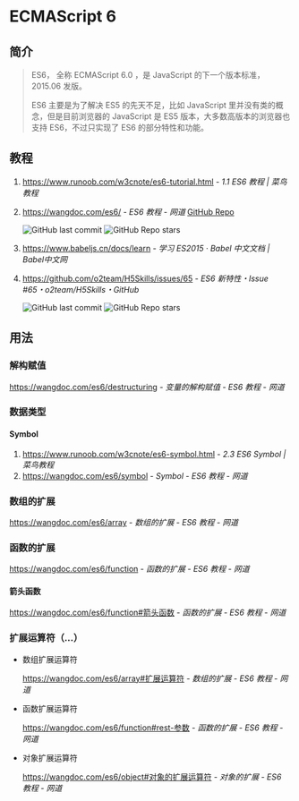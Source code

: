 # ECMAScript 6

## 简介

> ES6， 全称 ECMAScript 6.0 ，是 JavaScript 的下一个版本标准，2015.06 发版。
>
> ES6 主要是为了解决 ES5 的先天不足，比如 JavaScript 里并没有类的概念，但是目前浏览器的 JavaScript 是 ES5 版本，大多数高版本的浏览器也支持 ES6，不过只实现了 ES6 的部分特性和功能。

## 教程

1. https://www.runoob.com/w3cnote/es6-tutorial.html - *1.1 ES6 教程 | 菜鸟教程*

2. https://wangdoc.com/es6/ - *ES6 教程 - 网道* [GitHub Repo](https://github.com/wangdoc/es6-tutorial)

    ![GitHub last commit](https://img.shields.io/github/last-commit/wangdoc/es6-tutorial?color=blue&logo=github)
    ![GitHub Repo stars](https://img.shields.io/github/stars/wangdoc/es6-tutorial?style=social)

3. https://www.babeljs.cn/docs/learn - *学习 ES2015 · Babel 中文文档 | Babel中文网*

4. https://github.com/o2team/H5Skills/issues/65 - *ES6 新特性・Issue \#65・o2team/H5Skills・GitHub*

    ![GitHub last commit](https://img.shields.io/github/last-commit/o2team/H5Skills?color=blue&logo=github)
    ![GitHub Repo stars](https://img.shields.io/github/stars/o2team/H5Skills?style=social)

## 用法

### 解构赋值

https://wangdoc.com/es6/destructuring - *变量的解构赋值 - ES6 教程 - 网道*

### 数据类型

#### Symbol

1. https://www.runoob.com/w3cnote/es6-symbol.html - *2.3 ES6 Symbol | 菜鸟教程*
2. https://wangdoc.com/es6/symbol - *Symbol - ES6 教程 - 网道*

### 数组的扩展

https://wangdoc.com/es6/array - *数组的扩展 - ES6 教程 - 网道*

### 函数的扩展

https://wangdoc.com/es6/function - *函数的扩展 - ES6 教程 - 网道*

#### 箭头函数

<https://wangdoc.com/es6/function#箭头函数> - *函数的扩展 - ES6 教程 - 网道*

### 扩展运算符（...）

- 数组扩展运算符

    <https://wangdoc.com/es6/array#扩展运算符> - *数组的扩展 - ES6 教程 - 网道*

- 函数扩展运算符

    <https://wangdoc.com/es6/function#rest-参数> - *函数的扩展 - ES6 教程 - 网道*

- 对象扩展运算符

    <https://wangdoc.com/es6/object#对象的扩展运算符> - *对象的扩展 - ES6 教程 - 网道*

